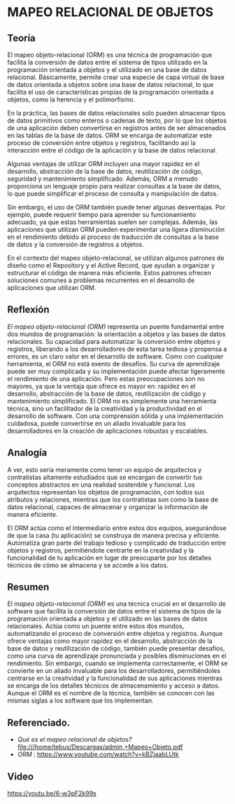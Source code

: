 # MAPEO RELACIONAL DE OBJETOS

## Teoría
El mapeo objeto-relacional (ORM) es una técnica de programación que facilita la conversión de datos entre el sistema de tipos utilizado en la programación orientada a objetos y el utilizado en una base de datos relacional. Básicamente, permite crear una especie de capa virtual de base de datos orientada a objetos sobre una base de datos relacional, lo que facilita el uso de características propias de la programación orientada a objetos, como la herencia y el polimorfismo.

En la práctica, las bases de datos relacionales solo pueden almacenar tipos de datos primitivos como enteros o cadenas de texto, por lo que los objetos de una aplicación deben convertirse en registros antes de ser almacenados en las tablas de la base de datos. ORM se encarga de automatizar este proceso de conversión entre objetos y registros, facilitando así la interacción entre el código de la aplicación y la base de datos relacional.

Algunas ventajas de utilizar ORM incluyen una mayor rapidez en el desarrollo, abstracción de la base de datos, reutilización de código, seguridad y mantenimiento simplificado. Además, ORM a menudo proporciona un lenguaje propio para realizar consultas a la base de datos, lo que puede simplificar el proceso de consulta y manipulación de datos.

Sin embargo, el uso de ORM también puede tener algunas desventajas. Por ejemplo, puede requerir tiempo para aprender su funcionamiento adecuado, ya que estas herramientas suelen ser complejas. Además, las aplicaciones que utilizan ORM pueden experimentar una ligera disminución en el rendimiento debido al proceso de traducción de consultas a la base de datos y la conversión de registros a objetos.

En el contexto del mapeo objeto-relacional, se utilizan algunos patrones de diseño como el Repository y el Active Record, que ayudan a organizar y estructurar el código de manera más eficiente. Estos patrones ofrecen soluciones comunes a problemas recurrentes en el desarrollo de aplicaciones que utilizan ORM.

## Reflexión
*El mapeo objeto-relacional (ORM)* representa un puente fundamental entre dos mundos de programación: la orientación a objetos y las bases de datos relacionales. Su capacidad para automatizar la conversión entre objetos y registros, liberando a los desarrolladores de esta tarea tediosa y propensa a errores, es un claro valor en el desarrollo de software.
Como con cualquier herramienta, el ORM no está exento de desafíos. Su curva de aprendizaje puede ser muy complicada y su implementación puede afectar ligeramente el rendimiento de una aplicación. Pero estas preocupaciones son no mayores, ya que la ventaja que ofrece es mayor en: rapidez en el desarrollo, abstracción de la base de datos, reutilización de código y mantenimiento simplificado.
El ORM no es simplemente una herramienta técnica, sino un facilitador de la creatividad y la productividad en el desarrollo de software. Con una comprensión sólida y una implementación cuidadosa, puede convertirse en un aliado invaluable para los desarrolladores en la creación de aplicaciones robustas y escalables.
## Analogía
A ver, esto sería meramente como tener un equipo de arquitectos y contratistas altamente estudiados que se encargan de convertir tus conceptos abstractos en una realidad sostenible y funcional. Los arquitectos representan los objetos de programación, con todos sus atributos y relaciones, mientras que los contratistas son como la base de datos relacional, capaces de almacenar y organizar la información de manera eficiente.

El ORM actúa como el intermediario entre estos dos equipos, asegurándose de que la casa (tu aplicación) se construya de manera precisa y eficiente. Automatiza gran parte del trabajo tedioso y complicado de traducción entre objetos y registros, permitiéndote centrarte en la creatividad y la funcionalidad de tu aplicación en lugar de preocuparte por los detalles técnicos de cómo se almacena y se accede a los datos.
## Resumen
El *mapeo objeto-relacional (ORM)* es una técnica crucial en el desarrollo de software que facilita la conversión de datos entre el sistema de tipos de la programación orientada a objetos y el utilizado en las bases de datos relacionales. Actúa como un puente entre estos dos mundos, automatizando el proceso de conversión entre objetos y registros. Aunque ofrece ventajas como mayor rapidez en el desarrollo, abstracción de la base de datos y reutilización de código, también puede presentar desafíos, como una curva de aprendizaje pronunciada y posibles disminuciones en el rendimiento. Sin embargo, cuando se implementa correctamente, el ORM se convierte en un aliado invaluable para los desarrolladores, permitiéndoles centrarse en la creatividad y la funcionalidad de sus aplicaciones mientras se encarga de los detalles técnicos de almacenamiento y acceso a datos.
Aunque el ORM es el nombre de la técnica, también se conocen con las mismas siglas a los software que los implementan.

## Referenciado.
- *Qué es el mapeo relacional de objetos?* <file:///home/tebux/Descargas/admin,+Mapeo+Objeto.pdf>
- *ORM* : <https://www.youtube.com/watch?v=kBZjaabLUtk>

## Video
<https://youtu.be/6-w3pF2k99s>
